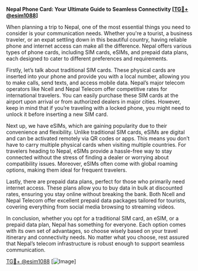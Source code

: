 **Nepal Phone Card: Your Ultimate Guide to Seamless Connectivity [[TG💪+ @esim1088](https://t.me/s/esim1088)]**

When planning a trip to Nepal, one of the most essential things you need to consider is your communication needs. Whether you're a tourist, a business traveler, or an expat settling down in this beautiful country, having reliable phone and internet access can make all the difference. Nepal offers various types of phone cards, including SIM cards, eSIMs, and prepaid data plans, each designed to cater to different preferences and requirements.

Firstly, let’s talk about traditional SIM cards. These physical cards are inserted into your phone and provide you with a local number, allowing you to make calls, send texts, and access mobile data. Nepal’s major telecom operators like Ncell and Nepal Telecom offer competitive rates for international travelers. You can easily purchase these SIM cards at the airport upon arrival or from authorized dealers in major cities. However, keep in mind that if you’re traveling with a locked phone, you might need to unlock it before inserting a new SIM card.

Next up, we have eSIMs, which are gaining popularity due to their convenience and flexibility. Unlike traditional SIM cards, eSIMs are digital and can be activated remotely via QR codes or apps. This means you don’t have to carry multiple physical cards when visiting multiple countries. For travelers heading to Nepal, eSIMs provide a hassle-free way to stay connected without the stress of finding a dealer or worrying about compatibility issues. Moreover, eSIMs often come with global roaming options, making them ideal for frequent travelers.

Lastly, there are prepaid data plans, perfect for those who primarily need internet access. These plans allow you to buy data in bulk at discounted rates, ensuring you stay online without breaking the bank. Both Ncell and Nepal Telecom offer excellent prepaid data packages tailored for tourists, covering everything from social media browsing to streaming videos.

In conclusion, whether you opt for a traditional SIM card, an eSIM, or a prepaid data plan, Nepal has something for everyone. Each option comes with its own set of advantages, so choose wisely based on your travel itinerary and connectivity needs. No matter what you choose, rest assured that Nepal’s telecom infrastructure is robust enough to support seamless communication.

[TG💪+ @esim1088](https://t.me/s/esim1088) [![Image](https://i.postimg.cc/Y0z9fWf4/image.png)]